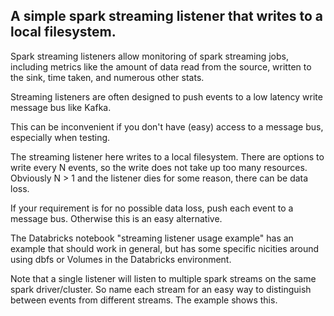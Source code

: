 ## A simple spark streaming listener that writes to a local filesystem.

Spark streaming listeners allow monitoring of spark streaming jobs, including metrics like the amount of data read from the source, written to the sink, time taken, and numerous other stats.

Streaming listeners are often designed to push events to a low latency write message bus like Kafka.

This can be inconvenient if you don't have (easy) access to a message bus, especially when testing.

The streaming listener here writes to a local filesystem. There are options to write every N events, so the write does not take up too many resources. Obviously N > 1 and the listener dies for some reason, there can be data loss.

If your requirement is for no possible data loss, push each event to a message bus. Otherwise this is an easy alternative.

The Databricks notebook "streaming listener usage example" has an example that should work in general, but has some specific nicities around using dbfs or Volumes in the Databricks environment.

Note that a single listener will listen to multiple spark streams on the same spark driver/cluster. So name each stream for an easy way to distinguish between events from different streams. The example shows this.


